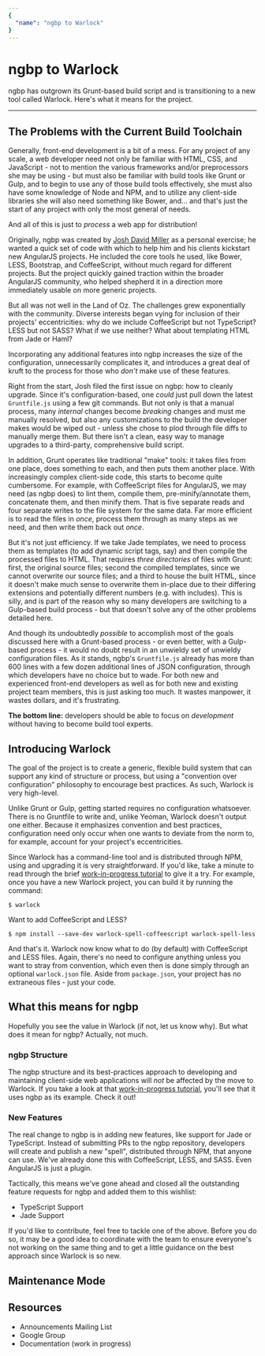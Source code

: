 ```yaml
---
{
  "name": "ngbp to Warlock"
}
---
```


# ngbp to Warlock

ngbp has outgrown its Grunt-based build script and is transitioning to a new tool called Warlock.
Here's what it means for the project.

---

## The Problems with the Current Build Toolchain

Generally, front-end development is a bit of a mess. For any project of any scale, a web developer
need not only be familiar with HTML, CSS, and JavaScript - not to mention the various frameworks
and/or preprocessors she may be using - but must also be familiar with build tools like Grunt or
Gulp, and to begin to use any of those build tools effectively, she must also have some knowledge of
Node and NPM, and to utilize any client-side libraries she will also need something like Bower,
and... and that's just the start of any project with only the most general of needs.

And all of this is just to *process* a web app for distribution!

Originally, ngbp was created by [Josh David Miller](http://joshdavidmiller.com) as a personal
exercise; he wanted a quick set of code with which to help him and his clients kickstart new
AngularJS projects.  He included the core tools he used, like Bower, LESS, Bootstrap, and
CoffeeScript, without much regard for different projects. But the project quickly gained traction
within the broader AngularJS community, who helped shepherd it in a direction more immediately
usable on more generic projects.

But all was not well in the Land of Oz. The challenges grew exponentially with the community.
Diverse interests began vying for inclusion of their projects' eccentricities: why do we include
CoffeeScript but not TypeScript? LESS but not SASS? What if we use neither? What about templating
HTML from Jade or Haml?

Incorporating any additional features into ngbp increases the size of the configuration,
unnecessarily complicates it, and introduces a great deal of kruft to the process for those who
*don't* make use of these features.

Right from the start, Josh filed the first issue on ngbp: how to cleanly upgrade. Since it's
configuration-based, one *could* just pull down the latest `Gruntfile.js` using a few git commands.
But not only is that a manual process, many *internal* changes become *breaking* changes and must me
manually resolved, but also any customizations to the build the developer makes would be wiped out -
unless she chose to plod through file diffs to manually merge them. But there isn't a clean, easy
way to manage upgrades to a third-party, comprehensive build script.

In addition, Grunt operates like traditional "make" tools: it takes files from one place, does
something to each, and then puts them another place. With increasingly complex client-side code,
this starts to become quite cumbersome. For example, with CoffeeScript files for AngularJS, we may
need (as ngbp does) to lint them, compile them, pre-minify/annotate them, concatenate them, and then
minify them. That is five separate reads and four separate writes to the file system for the same
data. Far more efficient is to read the files in *once*, process them through as many steps as we
need, and then write them back out *once*.

But it's not just efficiency. If we take Jade templates, we need to process them as templates (to
add dynamic script tags, say) and then compile the processed files to HTML. That requires *three
directories* of files with Grunt: first, the original source files; second the compiled templates,
since we cannot overwrite our source files; and a third to house the built HTML, since it doesn't
make much sense to overwrite them in-place due to their differing extensions and potentially
different numbers (e.g. with includes). This is silly, and is part of the reason why so many
developers are switching to a Gulp-based build process - but that doesn't solve any of the other
problems detailed here.

And though its undoubtedly *possible* to accomplish most of the goals discussed here with a
Grunt-based process - or even better, with a Gulp-based process - it would no doubt result in an
unwieldy set of unwieldy configuration files. As it stands, ngbp's `Gruntfile.js` already has more
than 600 lines with a few dozen additional lines of JSON configuration, through which developers
have no choice but to wade. For both new and experienced front-end developers as well as for both
new and existing project team members, this is just asking too much. It wastes manpower, it wastes
dollars, and it's frustrating.

**The bottom line:** developers should be able to focus on *development* without having to become
build tool experts.

## Introducing Warlock

The goal of the project is to create a generic, flexible build system that can support any kind of
structure or process, but using a "convention over configuration" philosophy to encourage best
practices. As such, Warlock is very high-level.

Unlike Grunt or Gulp, getting started requires no configuration whatsoever. There is no Gruntfile to
write and, unlike Yeoman, Warlock doesn't output one either. Because it emphasizes convention and
best practices, configuration need only occur when one wants to deviate from the norm to, for
example, account for your project's eccentricities.

Since Warlock has a command-line tool and is distributed through NPM, using and upgrading it is very
straightforward. If you'd like, take a minute to read through the brief [work-in-progress
tutorial](http://docs.getwarlock.com/#/guide/tutorial) to give it a try. For example, once you have
a new Warlock project, you can build it by running the command:

```
$ warlock
```

Want to add CoffeeScript and LESS?

```
$ npm install --save-dev warlock-spell-coffeescript warlock-spell-less
```

And that's it. Warlock now know what to do (by default) with CoffeeScript and LESS files. Again,
there's no need to configure anything unless you want to stray from convention, which even then is
done simply through an optional `warlock.json` file. Aside from `package.json`, your project has no
extraneous files - just your code.

## What this means for ngbp

Hopefully you see the value in Warlock (if not, let us know why). But what does it mean for ngbp?
Actually, not much.

### ngbp Structure

The ngbp structure and its best-practices approach to developing and maintaining client-side web
applications will *not* be affected by the move to Warlock. If you take a look at that
[work-in-progress tutorial](http://docs.getwarlock.com/#/guide/tutorial), you'll see that it uses
ngbp as its example. Check it out!

### New Features

The real change to ngbp is in adding new features, like support for Jade or TypeScript. Instead of
submitting PRs to the ngbp repository, developers will create and publish a new "spell", distributed
through NPM, that anyone can use. We've already done this with CoffeeScript, LESS, and SASS. Even
AngularJS is just a plugin.

Tactically, this means we've gone ahead and closed all the outstanding feature requests for ngbp and
added them to this wishlist:

* TypeScript Support
* Jade Support

If you'd like to contribute, feel free to tackle one of the above. Before you do so, it may be a
good idea to coordinate with the team to ensure everyone's not working on the same thing and to get
a little guidance on the best approach since Warlock is so new.

## Maintenance Mode

## Resources

- Announcements Mailing List
- Google Group
- Documentation (work in progress)

